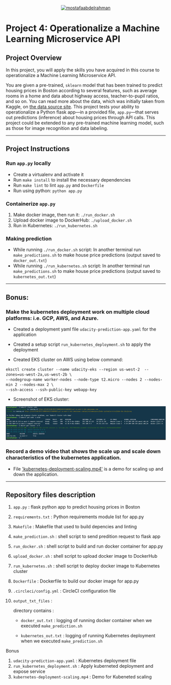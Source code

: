 <div align="center">

[![mostafaabdelrahman](https://circleci.com/gh/mostafaabdelrahman/udacity-kubernetes-project04.svg?style=svg)](https://app.circleci.com/pipelines/gh/mostafaabdelrahman/udacity-kubernetes-project04)

</div>

# Project 4: Operationalize a Machine Learning Microservice API

## Project Overview

In this project, you will apply the skills you have acquired in this course to operationalize a Machine Learning Microservice API. 

You are given a pre-trained, `sklearn` model that has been trained to predict housing prices in Boston according to several features, such as average rooms in a home and data about highway access, teacher-to-pupil ratios, and so on. You can read more about the data, which was initially taken from Kaggle, on [the data source site](https://www.kaggle.com/c/boston-housing). This project tests your ability to operationalize a Python flask app—in a provided file, `app.py`—that serves out predictions (inference) about housing prices through API calls. This project could be extended to any pre-trained machine learning model, such as those for image recognition and data labeling.

---

## Project Instructions

### Run `app.py` locally

* Create a virtualenv and activate it
* Run `make install` to install the necessary dependencies
* Run `make lint` to lint `app.py` and `Dockerfile`
* Run using python: `python app.py`

### Containerize `app.py`

1. Make docker image, then run it: `./run_docker.sh`
2. Upload docker image to DockerHub: `./upload_docker.sh`
3. Run in Kubernetes: `./run_kubernetes.sh`

### Making prediction
* While running `./run_docker.sh` script: In another terminal run `make_predictions.sh` to make house price predictions (output saved to `docker_out.txt`)
* While running `./run_kubernetes.sh` script: In another terminal run `make_predictions.sh` to make house price predictions (output saved to `kubernetes_out.txt`)

---

## Bonus:

### Make the kubernetes deployment work on multiple cloud platforms: i.e. GCP, AWS, and Azure.

* Created a deployment yaml file `udacity-prediction-app.yaml` for the application

* Created a setup script `run_kubernetes_deployment.sh` to apply the deployment

* Created EKS cluster on AWS using below command:
```
eksctl create cluster --name udacity-eks --region us-west-2  --zones=us-west-2a,us-west-2b \
--nodegroup-name worker-nodes --node-type t2.micro --nodes 2 --nodes-min 2 --nodes-max 2 \
--ssh-access --ssh-public-key webapp-key
```
* Screenshot of EKS cluster:

![UDACITY-EKS.JPG](UDACITY-EKS.JPG)

### Record a demo video that shows the scale up and scale down characteristics of the kubernetes application.

* File ['kubernetes-deployment-scaling.mp4'](kubernetes-deployment-scaling.mp4) is a demo for scaling up and down the application.

---

## Repository files description

1. `app.py`             : flask python app to predict housing prices in Boston
1. `requirements.txt`   : Python requirements module list for app.py
1. `Makefile`           : Makefile that used to build depencies and linting
1. `make_prediction.sh` : shell script to send predition request to flask app
1. `run_docker.sh`      : shell script to build and run docker container for app.py
1. `upload_docker.sh`   : shell script to upload docker image to DockerHub
1. `run_kubernetes.sh`  : shell script to deploy docker image to Kubernetes cluster
1. `Dockerfile`         : Dockerfile to build our docker image for app.py
1. `.circleci/config.yml` : CircleCI configuration file
1. `output_txt_files`   :
        
    directory contains :

    * `docker_out.txt`      : logging of running docker container when we executed `make_prediction.sh`

    * `kubernetes_out.txt`  : logging of running Kubernetes deployment when we executed `make_prediction.sh`

Bonus
1. `udacity-prediction-app.yaml` : Kubernetes deployment file
1. `run_kubernetes_deployment.sh`           : Apply kuberneted deployment and expose service
1. `kubernetes-deployment-scaling.mp4`      : Demo for Kubeneted scaling
